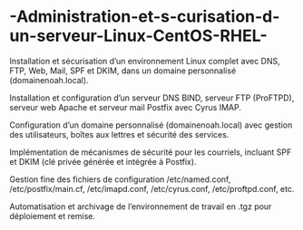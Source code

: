 # -Administration-et-s-curisation-d-un-serveur-Linux-CentOS-RHEL-
Installation et sécurisation d’un environnement Linux complet avec DNS, FTP, Web, Mail, SPF et DKIM, dans un domaine personnalisé (domainenoah.local).

Installation et configuration d’un serveur DNS BIND, serveur FTP (ProFTPD), serveur web Apache et serveur mail Postfix avec Cyrus IMAP.

Configuration d’un domaine personnalisé (domainenoah.local) avec gestion des utilisateurs, boîtes aux lettres et sécurité des services.

Implémentation de mécanismes de sécurité pour les courriels, incluant SPF et DKIM (clé privée générée et intégrée à Postfix).

Gestion fine des fichiers de configuration /etc/named.conf, /etc/postfix/main.cf, /etc/imapd.conf, /etc/cyrus.conf, /etc/proftpd.conf, etc.

Automatisation et archivage de l’environnement de travail en .tgz pour déploiement et remise.
